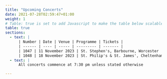 ```yaml
---
title: "Upcoming Concerts"
date: 2021-07-28T02:59:47+01:00
weight: 1
# Table: true is set to add Javascript to make the table below scalable on mobile device
table: true
sections:
  - text: |
      | Number | Date | Venue | Programme | Tickets |
      | ------ | ---- | ----- | --------- | ------- |
      | 1047 | 11 November 2023 | St. Stephen's, Barbourne, Worcester | Handel - Messiah</br>Bush - A Christmas Cantata</br> | [Buy Now](/tickets)
      | 1048 | 18 November 2023 | St. Philip's & St. James', Cheltenham | Handel - Messiah</br>Bush - A Christmas Cantata</br> | [Buy Now](/tickets)
  - text: |
      All concerts commence at 7:30 pm unless stated otherwise

---
```



